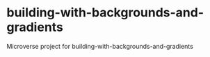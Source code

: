 # building-with-backgrounds-and-gradients
Microverse project for building-with-backgrounds-and-gradients
